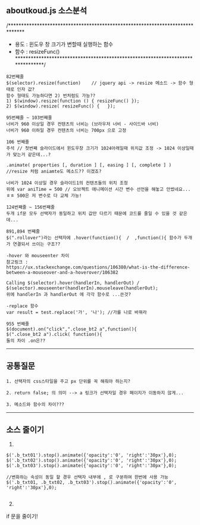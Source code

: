 ## aboutkoud.js 소스분석

/******************************************************************************
*	용도		:	윈도우 창 크기가 변할때 실행하는 함수
*	함수		:	resizeFunc()
*******************************************************************************/

```
82번째줄
$(selector).resize(function)    // jquery api -> resize 메소드 -> 함수 형태로 인자 값? 
함수 형태도 가능하다면 2) 번처럼도 가능??
1) $(window).resize(function () { resizeFunc() });
2) $(window).resize( resizeFunc() {   });
```
```
95번째줄 ~ 103번째줄
너비가 960 이상일 경우 컨텐츠의 너비는 (브라우저 너비 - 사이드바 너비)
너비가 960 이하일 경우 컨텐츠의 너비는 700px 으로 고정 
```

```
106 번째줄
주석 // 첫번째 슬라이드에서 윈도우창 크기가 1024아래일때 위치값 조정 -> 1024 이상일때가 맞는거 같은데...?

.animate( properties [, duration ] [, easing ] [, complete ] )  //resize 처럼 aniamte도 메소드?? 이겠죠? 

너비가 1024 이상일 경우 슬라이드1의 컨텐츠들의 위치 조정 
위에 var aniTime = 500 // 오브젝트 애니메이션 시간 변수 선언을 해놓고 안썼네요...ㅎㅎ 500은 저 변수로 다 교체 가능! 
```

```
124번째줄 ~ 156번째줄
두개 if문 모두 선택자가 동일하고 위치 값만 다르기 때문에 코드를 줄일 수 있을 것 같은데...
```

```
891,894 번째줄  
$(".rollover")라는 선택자에 .hover(function(){  /  ,function(){ 함수가 두개가 연결되서 쓰이는 구조??

-hover 와 mouseenter 차이
참고링크 : 
https://ux.stackexchange.com/questions/106380/what-is-the-difference-between-a-mouseover-and-a-hoverover/106382

Calling $(selector).hover(handlerIn, handlerOut) / $(selector).mouseenter(handlerIn).mouseleave(handlerOut);
위에 handlerIn 과 handlerOut 에 각각 함수로 ...쓴것?

-replace 함수 
var result = test.replace('가', '나'); //가를 나로 바꿔라

```

```
955 번째줄 
$(document).on("click",".close_bt2 a",function(){
$(".close_bt2 a").click( function(){
둘의 차이 .on은??
```

***

## 공통질문

```
1. 선택자의 css스타일을 주고 px 단위를 꼭 해줘야 하는지?
```
```
2. return false; 의 의미 --> a 링크가 선택자일 경우 페이지가 이동하지 않게...
```
```
3. 메소드와 함수의 차이???
```



***

## 소스 줄이기

1. 
```
$('.b_txt01').stop().animate({'opacity':'0', 'right':'30px'},0);
$('.b_txt02').stop().animate({'opacity':'0', 'right':'30px'},0);
$('.b_txt03').stop().animate({'opacity':'0', 'right':'30px'},0);

//변화하는 속성이 동일 할 경우 선택자 내부에 , 로 구분하여 한번에 사용 가능
$('.b_txt01, .b_txt02, .b_txt03').stop().animate({'opacity':'0', 'right':'30px'},0);
 
```
2. 



if 문을 줄이기!
